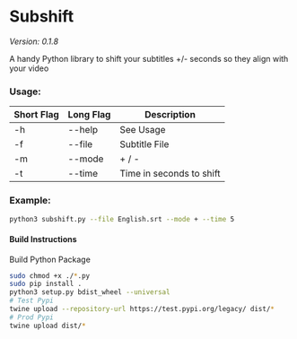 # Subshift
*Version: 0.1.8*

A handy Python library to shift your subtitles +/- seconds so they align with your video

### Usage:
| Short Flag | Long Flag | Description              |
| --- | ------|--------------------------|
| -h | --help | See Usage                |
| -f | --file | Subtitle File            |
| -m | --mode | + / -                    |
| -t | --time | Time in seconds to shift |

### Example:
```bash
python3 subshift.py --file English.srt --mode + --time 5
```


#### Build Instructions
Build Python Package

```bash
sudo chmod +x ./*.py
sudo pip install .
python3 setup.py bdist_wheel --universal
# Test Pypi
twine upload --repository-url https://test.pypi.org/legacy/ dist/*
# Prod Pypi
twine upload dist/*
```
